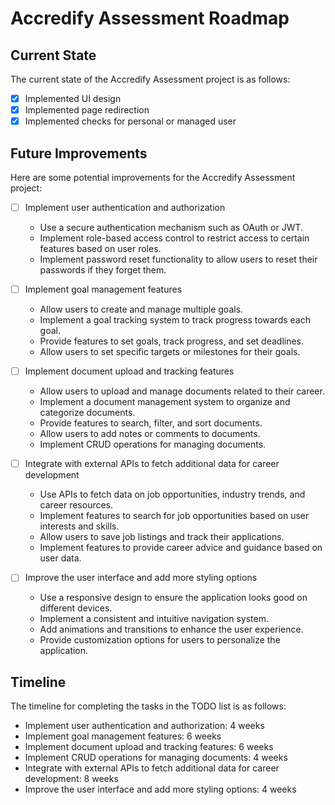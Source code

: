 # Accredify Assessment Roadmap

## Current State
The current state of the Accredify Assessment project is as follows:

- [x] Implemented UI design
- [x] Implemented page redirection
- [x] Implemented checks for personal or managed user

## Future Improvements
Here are some potential improvements for the Accredify Assessment project:

- [ ] Implement user authentication and authorization
   - Use a secure authentication mechanism such as OAuth or JWT.
   - Implement role-based access control to restrict access to certain features based on user roles.
   - Implement password reset functionality to allow users to reset their passwords if they forget them.

- [ ] Implement goal management features
   - Allow users to create and manage multiple goals.
   - Implement a goal tracking system to track progress towards each goal.
   - Provide features to set goals, track progress, and set deadlines.
   - Allow users to set specific targets or milestones for their goals.

- [ ] Implement document upload and tracking features
   - Allow users to upload and manage documents related to their career.
   - Implement a document management system to organize and categorize documents.
   - Provide features to search, filter, and sort documents.
   - Allow users to add notes or comments to documents.
   - Implement CRUD operations for managing documents.

- [ ] Integrate with external APIs to fetch additional data for career development
   - Use APIs to fetch data on job opportunities, industry trends, and career resources.
   - Implement features to search for job opportunities based on user interests and skills.
   - Allow users to save job listings and track their applications.
   - Implement features to provide career advice and guidance based on user data.

- [ ] Improve the user interface and add more styling options
   - Use a responsive design to ensure the application looks good on different devices.
   - Implement a consistent and intuitive navigation system.
   - Add animations and transitions to enhance the user experience.
   - Provide customization options for users to personalize the application.

## Timeline
The timeline for completing the tasks in the TODO list is as follows:

- Implement user authentication and authorization: 4 weeks
- Implement goal management features: 6 weeks
- Implement document upload and tracking features: 6 weeks
- Implement CRUD operations for managing documents: 4 weeks
- Integrate with external APIs to fetch additional data for career development: 8 weeks
- Improve the user interface and add more styling options: 4 weeks